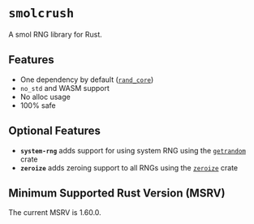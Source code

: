 # `smolcrush`

A smol RNG library for Rust.

## Features
- One dependency by default ([`rand_core`](https://crates.io/crates/rand_core))
- `no_std` and WASM support
- No alloc usage
- 100% safe

## Optional Features
- **`system-rng`** adds support for using system RNG using the [`getrandom`](https://crates.io/crates/getrandom) crate
- **`zeroize`** adds zeroing support to all RNGs using the [`zeroize`](https://crates.io/crates/zeroize) crate

## **M**inimum **S**upported **R**ust **V**ersion (MSRV)

The current MSRV is 1.60.0.
